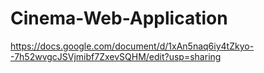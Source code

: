# Cinema-Web-Application
https://docs.google.com/document/d/1xAn5naq6iy4tZkyo--7h52wvgcJSVjmibf7ZxevSQHM/edit?usp=sharing
